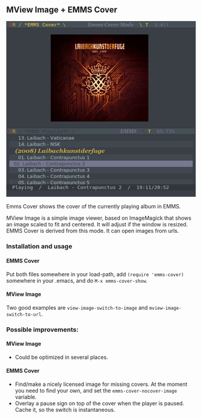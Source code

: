 <h2>MView Image + EMMS Cover</h2>

![screenshot](https://github.com/sabof/mview-image-and-emms-cover/raw/master/screenshot.png)

Emms Cover shows the cover of the currently playing album in EMMS.

MView Image is a simple image viewer, based on ImageMagick that shows an
image scaled to fit and centered. It will adjust if the window is resized. EMMS
Cover is derived from this mode. It can open images from urls.

<h3>Installation and usage</h3>
<h4>EMMS Cover</h4>

Put both files somewhere in your load-path, add `(require 'emms-cover)` somewhere
in your .emacs, and do `M-x emms-cover-show`.

<h4>MView Image</h4>

Two good examples are `view-image-switch-to-image` and `mview-image-switch-to-url`.

<h3>Possible improvements:</h3>
<h4>MView Image</h4>

* Could be optimized in several places.

<h4>EMMS Cover</h4>

* Find/make a nicely licensed image for missing covers. At the moment you need to
find your own, and set the `emms-cover-nocover-image` variable.
* Overlay a pause sign on top of the cover when the player is paused. Cache it, so the switch is instantaneous.
